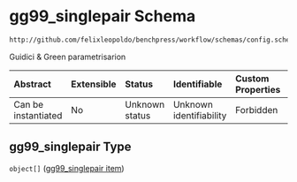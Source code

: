 # gg99\_singlepair Schema

```txt
http://github.com/felixleopoldo/benchpress/workflow/schemas/config.schema.json#/properties/resources/properties/structure_learning_algorithms/properties/gg99_singlepair
```

Guidici & Green parametrisarion

| Abstract            | Extensible | Status         | Identifiable            | Custom Properties | Additional Properties | Access Restrictions | Defined In                                                       |
| :------------------ | :--------- | :------------- | :---------------------- | :---------------- | :-------------------- | :------------------ | :--------------------------------------------------------------- |
| Can be instantiated | No         | Unknown status | Unknown identifiability | Forbidden         | Allowed               | none                | [config.schema.json*](config.schema.json "open original schema") |

## gg99\_singlepair Type

`object[]` ([gg99\_singlepair item](config-definitions-gg99\_singlepair-item.md))
